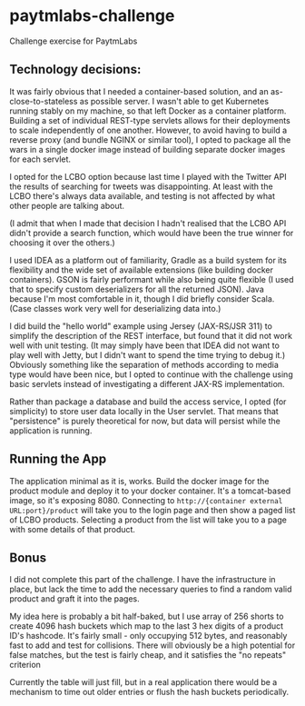 # paytmlabs-challenge
Challenge exercise for PaytmLabs

## Technology decisions:
It was fairly obvious that I needed a container-based solution, and an as-close-to-stateless as
possible server.  I wasn't able to get Kubernetes running stably on my machine, so that left Docker
as a container platform.  Building a set of individual REST-type servlets allows for their deployments
to scale independently of one another.  However, to avoid having to build a reverse proxy (and bundle
NGINX or similar tool), I opted to package all the wars in a single docker image instead of building
separate docker images for each servlet.

I opted for the LCBO option because last time I played with the Twitter API the results of searching
for tweets was disappointing.  At least with the LCBO there's always data available, and testing
is not affected by what other people are talking about.

(I admit that when I made that decision I hadn't realised that the LCBO API didn't provide a search
function, which would have been the true winner for choosing it over the others.)

I used IDEA as a platform out of familiarity, Gradle as a build system for its flexibility and the
wide set of available extensions (like building docker containers).  GSON is fairly performant while
also being quite flexible (I used that to specify custom deserializers for all the returned JSON).
Java because I'm most comfortable in it, though I did briefly consider Scala.  (Case classes work
very well for deserializing data into.)

I did build the "hello world" example using Jersey (JAX-RS/JSR 311) to simplify the description of
the REST interface, but found that it did not work well with unit testing.  (It may simply have been
that IDEA did not want to play well with Jetty, but I didn't want to spend the time trying to debug
it.)  Obviously something like the separation of methods according to media type would have been
nice, but I opted to continue with the challenge using basic servlets instead of investigating
a different JAX-RS implementation.

Rather than package a database and build the access service, I opted (for simplicity) to store user
data locally in the User servlet.  That means that "persistence" is purely theoretical for now, but
data will persist while the application is running.

## Running the App
The application minimal as it is, works.  Build the docker image for the product module
and deploy it to your docker container.  It's a tomcat-based image, so it's exposing 8080.
Connecting to `http://{container external URL:port}/product` will take you to the login page and
then show a paged list of LCBO products.  Selecting a product from the list will take you to a page
with some details of that product.

## Bonus
I did not complete this part of the challenge.  I have the infrastructure in place, but lack the
time to add the necessary queries to find a random valid product and graft it into the pages.

My idea here is probably a bit half-baked, but I use array of 256 shorts to create 4096 hash buckets
which map to the last 3 hex digits of a product ID's hashcode.  It's fairly small - only occupying
512 bytes, and reasonably fast to add and test for collisions.  There will obviously be a high
potential for false matches, but the test is fairly cheap, and it satisfies the "no repeats" criterion

Currently the table will just fill, but in a real application there would be a mechanism to time out
older entries or flush the hash buckets periodically.

